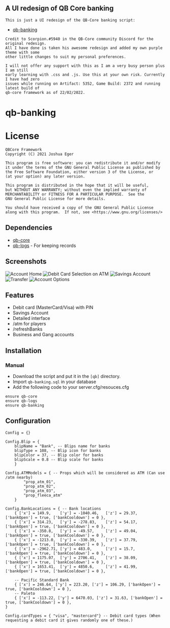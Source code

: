 ## A UI redesign of QB Core banking

    This is just a UI redesign of the QB-Core banking script:
   - [qb-banking](https://github.com/qbcore-framework/qb-banking)
    
    Credit to Scorpion.#5940 in the QB-Core community Discord for the original redesign.
    All I have done is taken his awesome redesign and added my own purple theme with some 
    other little changes to suit my personal preferences.
    
    I will not offer any support with this as I am a very busy person plus I am still
    early learning with .css and .js. Use this at your own risk. Currently I have had zero
    issues while running on Artifact: 5352, Game Build: 2372 and running latest build of
    qb-core framework as of 22/02/2022.

# qb-banking

# License

    QBCore Framework
    Copyright (C) 2021 Joshua Eger

    This program is free software: you can redistribute it and/or modify
    it under the terms of the GNU General Public License as published by
    the Free Software Foundation, either version 3 of the License, or
    (at your option) any later version.

    This program is distributed in the hope that it will be useful,
    but WITHOUT ANY WARRANTY; without even the implied warranty of
    MERCHANTABILITY or FITNESS FOR A PARTICULAR PURPOSE.  See the
    GNU General Public License for more details.

    You should have received a copy of the GNU General Public License
    along with this program.  If not, see <https://www.gnu.org/licenses/>

## Dependencies
- [qb-core](https://github.com/qbcore-framework/qb-core)
- [qb-logs](https://github.com/qbcore-framework/qb-logs) - For keeping records

## Screenshots
![Account Home](https://i.imgur.com/XazaYYI.png)
![Debit Card Selection on ATM](https://i.imgur.com/dvJ9hnC.png)
![Savings Account](https://i.imgur.com/1HFUL06.png)
![Transfer](https://i.imgur.com/SqADuRg.png)
![Account Options](https://i.imgur.com/blMgfpG.png)

## Features
- Debit card (MasterCard/Visa) with PIN
- Savings Account
- Detailed interface
- /atm for players
- /refreshBanks
- Business and Gang accounts

## Installation
### Manual
- Download the script and put it in the `[qb]` directory.
- Import `qb-banking.sql` in your database
- Add the following code to your server.cfg/resouces.cfg
```
ensure qb-core
ensure qb-logs
ensure qb-banking
```

## Configuration
```
Config = {}

Config.Blip = {
    blipName = "Bank", -- Blips name for banks
    blipType = 108, -- Blip icon for banks
    blipColor = 37, -- Blip color for banks
    blipScale = 0.8 -- Blip scale for banks
    }

Config.ATMModels = { -- Props which will be considered as ATM (Can use /atm nearby)
        "prop_atm_01",
        "prop_atm_02",
        "prop_atm_03",
        "prop_fleeca_atm"
    }

Config.BankLocations = { -- Bank locations
    { ['x'] = 149.9,    ['y'] = -1040.46,   ['z'] = 29.37,  ['bankOpen'] = true, ['bankCooldown'] = 0 },
    { ['x'] = 314.23,   ['y'] = -278.83,    ['z'] = 54.17,  ['bankOpen'] = true, ['bankCooldown'] = 0 },
    { ['x'] = -350.8,   ['y'] = -49.57,     ['z'] = 49.04,  ['bankOpen'] = true, ['bankCooldown'] = 0 },
    { ['x'] = -1213.0,  ['y'] = -330.39,    ['z'] = 37.79,  ['bankOpen'] = true, ['bankCooldown'] = 0 },
    { ['x'] = -2962.71, ['y'] = 483.0,      ['z'] = 15.7,   ['bankOpen'] = true, ['bankCooldown'] = 0 },
    { ['x'] = 1175.07,  ['y'] = 2706.41,    ['z'] = 38.09,  ['bankOpen'] = true, ['bankCooldown'] = 0 },
    { ['x'] = 1653.41,  ['y'] = 4850.6,     ['z'] = 41.99,  ['bankOpen'] = true, ['bankCooldown'] = 0 },
    
    -- Pacific Standard Bank
    { ['x'] = 246.64, ['y'] = 223.20, ['z'] = 106.29, ['bankOpen'] = true, ['bankCooldown'] = 0 },
    -- Paleto
    { ['x'] = -113.22, ['y'] = 6470.03, ['z'] = 31.63, ['bankOpen'] = true, ['bankCooldown'] = 0 },
}

Config.cardTypes = { "visa", "mastercard"} -- Debit card types (When requesting a debit card it gives randomly one of these.)
```
